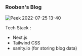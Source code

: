 ### Rooben's Blog
![Peek 2022-07-25 13-40](https://user-images.githubusercontent.com/51721541/180730022-9dbe18e6-33bf-4f6c-853f-59cfc0c8f8a5.gif)

Tech Stack : 
- Next.js
- Tailwind CSS
- sanity.io (for storing blog data)
